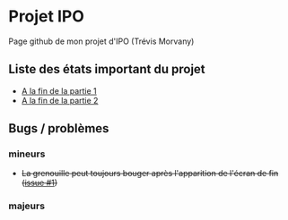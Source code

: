 # Projet IPO
Page github de mon projet d'IPO (Trévis Morvany)

## Liste des états important du projet
- <a href=https://github.com/tretre91/ProjetIPO/tree/7c958be84a27f7002821ec52215f84630e3df924> A la fin de la partie 1 </a>
- <a href=https://github.com/tretre91/ProjetIPO/tree/cb6ad9f6de85df69224d2b6c16d938c1745e44b9> A la fin de la partie 2 </a>

## Bugs / problèmes
### mineurs
- <s>La grenouille peut toujours bouger après l'apparition de l'écran de fin (<a href=https://github.com/tretre91/ProjetIPO/issues/1>issue #1</a>)</s>
### majeurs
